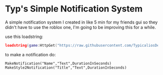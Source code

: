 # Typ's Simple Notification System
A simple notification system I created in like 5 min for my friends gui so they didn't have to use the roblox one, I'm going to be improving this for a while.

use this loadstring:                       
```lua
loadstring(game:HttpGet("https://raw.githubusercontent.com/TypicaliosDev/My-Simple-Notification-Gui/main/Notification%20System.lua"))()
```
to make a notification do:                             
```
MakeNotification("Name","Text",DurationInSeconds)                                                                  
MakeStyle2Notification("Title","Text",DurationInSeconds)
```
